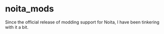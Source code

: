 # noita_mods
Since the official release of modding support for Noita, I have been tinkering with it a bit.
